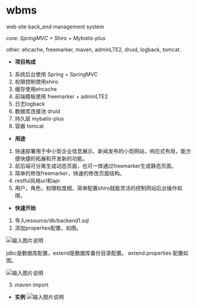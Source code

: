 # wbms
web site back_end management system

_core: SpringMVC + Shiro + Mybatis-plus_

other: ehcache, freemarker, maven, adminLTE2, druid, logback, tomcat.

-  **项目构成** 

1. 系统后台使用 Spring + SpringMVC
2. 权限控制使用shiro
3. 缓存使用ehcache
4. 前端模板使用 freemarker + adminLTE2
5. 日志logback
6. 数据库连接池 druid
7. 持久层 mybatis-plus
8. 容器 tomcat

- **用途**

1. 快速部署用于中小型企业信息展示、新闻发布的小型网站，响应式布局，能方便快捷的拓展和开发新的功能。
2. 前后端可分离生成动态页面，也可一体通过freemarker生成静态页面。
3. 简单的修改freemarker，快速的修改页面结构。
4. restful风格url和api
5. 用户，角色，权限粒度细，简单配置shiro就能灵活的控制网站后台操作权限。

- **快速开始**

1. 导入resource/db/backend1.sql
2. 添加properties配置，如图。

![输入图片说明](https://gitee.com/uploads/images/2018/0307/165954_59e8ff3a_1274933.png "[%DRL$`)MGP@U4BCWEE@O3X.png")

jdbc是数据库配置，extend是数据库备份目录配置。
extend.properties 配置如图。

![输入图片说明](https://gitee.com/uploads/images/2018/0307/170401_107d92dc_1274933.png "ccccc.png")

3. maven import

- **实例**
![输入图片说明](https://gitee.com/uploads/images/2018/0307/170603_efccbd9c_1274933.png "屏幕截图.png")